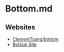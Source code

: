 # Bottom.md

## Websites

* [ClementTsang/bottom](https://github.com/ClementTsang/bottom)
* [Bottom Site](https://clementtsang.github.io/bottom/stable/)
